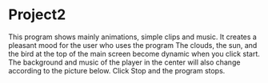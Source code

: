 # Project2
This program shows mainly animations, simple clips and music. It creates a pleasant mood for the user who uses the program
The clouds, the sun, and the bird at the top of the main screen become dynamic when you click start. The background and music of the player in the center will also change according to the picture below.
Click Stop and the program stops.
